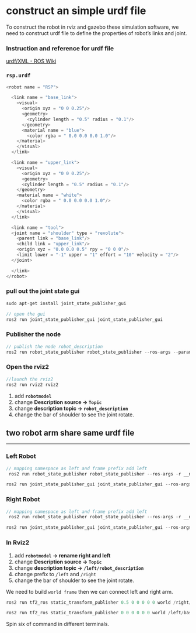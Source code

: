 # construct an simple urdf file

To construct the robot in rviz and gazebo these simulation software, we need to construct urdf file to define the properties of robot’s links and joint. 

### Instruction and reference for urdf file

[urdf/XML - ROS Wiki](http://wiki.ros.org/urdf/XML)

### `rsp.urdf`

```cpp
<robot name = "RSP">

  <link name = "base_link">
    <visual>
      <origin xyz = "0 0 0.25"/>
      <geometry>
        <cylinder length = "0.5" radius = "0.1"/>
      </geometry>
      <material name = "blue">
        <color rgba = " 0.0 0.0 0.0 1.0"/>
    </material>
    </visual>
  </link>

  <link name = "upper_link">
    <visual>
      <origin xyz = "0 0 0.25"/>
      <geometry>
      <cylinder length = "0.5" radius = "0.1"/>
    </geometry>
    <material name = "white">
      <color rgba = " 0.0 0.0 0.0 1.0"/>
    </material>
    </visual>
  </link>

  <link name = "tool">
  <joint name = "shoulder" type = "revolute">
    <parent link = "base_link"/>
    <child link = "upper_link"/>
    <origin xyz = "0.0 0.0 0.5" rpy = "0 0 0"/>
    <limit lower = "-1" upper = "1" effort = "10" velocity = "2"/>
  </joint>

  </link>
</robot>
```

### pull out the joint state gui

```cpp
sudo apt-get install joint_state_publisher_gui 

// open the gui 
ros2 run joint_state_publisher_gui joint_state_publisher_gui
```

### Publisher the node

```cpp
// publish the node robot_description 
ros2 run robot_state_publisher robot_state_publisher --ros-args --param robot_description:="`cat /home/huan/test_ws/src/lecture/rsp_week05/urdf/rsp.urdf`" 

```

### Open the rviz2

```cpp
//launch the rviz2
ros2 run rviz2 rviz2 
```

1. add **`robotmodel`** 
2. change **Description source → `Topic`**
3. change **description topic → `robot_description`**
4. change the bar of shoulder to see the joint rotate.

## two robot arm share same urdf file

---

### Left Robot

```cpp
// mapping namespace as left and frame prefix add left 
 ros2 run robot_state_publisher robot_state_publisher --ros-args -r __ns:=/left --param robot_description:="`cat /home/huan/test_ws/src/lecture/rsp_week05/urdf/rsp.urdf`" --param frame_prefix:=left/

ros2 run joint_state_publisher_gui joint_state_publisher_gui --ros-args __ns:=/left
```

### Right Robot

```cpp
// mapping namespace as left and frame prefix add left 
 ros2 run robot_state_publisher robot_state_publisher --ros-args -r __ns:=/right --param robot_description:="`cat /home/huan/test_ws/src/lecture/rsp_week05/urdf/rsp.urdf`" --param frame_prefix:=right/

ros2 run joint_state_publisher_gui joint_state_publisher_gui --ros-args __ns:=/right
```

### In Rviz2

1. add **`robotmodel` -> rename right and left** 
2. change **Description source → `Topic`**
3. change **description topic → `/left/robot_description`**
4. change prefix to `/left` and `/right`
5. change the bar of shoulder to see the joint rotate.

We need to build `world frame` then we can connect left and right arm.

```cpp
ros2 run tf2_ros static_transform_publisher 0.5 0 0 0 0 0 world /right/basse_link

ros2 run tf2_ros static_transform_publisher 0 0 0 0 0 0 world /left/basse_link
```

Spin six of command in different terminals.
